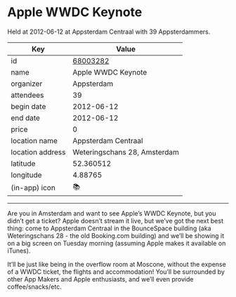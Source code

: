 # Apple WWDC Keynote
Held at 2012-06-12 at Appsterdam Centraal with 39 Appsterdammers.
        
|Key|Value
|---|---|
|id|[68003282](https://www.meetup.com/appsterdam/events/68003282/)|
|name|Apple WWDC Keynote|
|organizer|Appsterdam|
|attendees|39|
|begin date|2012-06-12|
|end date|2012-06-12|
|price|0|
|location name|Appsterdam Centraal|
|location address|Weteringschans 28, Amsterdam|
|latitude|52.360512|
|longitude|4.88765|
|(in-app) icon|📚|

---

Are you in Amsterdam and want to see Apple’s WWDC Keynote, but you didn’t get a ticket? Apple doesn’t stream it live, but we’ve got the next best thing: come to Appsterdam Centraal in the BounceSpace building (aka Weteringschans 28 - the old Booking.com building) and we’ll be showing it on a big screen on Tuesday morning (assuming Apple makes it available on iTunes).

It’ll be just like being in the overflow room at Moscone, without the expense of a WWDC ticket, the flights and accommodation! You’ll be surrounded by other App Makers and Apple enthusiasts, and we’ll even provide coffee/snacks/etc.


